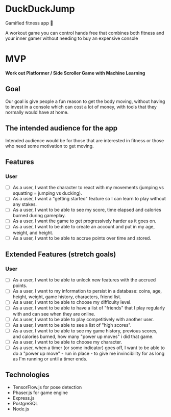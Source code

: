 # DuckDuckJump
Gamified fitness app 🦆 

A workout game you can control hands free that combines both fitness and your inner gamer without needing to buy an expensive console

# MVP

**Work out Platformer / Side Scroller Game with Machine Learning**

## Goal

Our goal is give people a fun reason to get the body moving, without having to invest in a console which can cost a lot of money, with tools that they normally would have at home. 


## The intended audience for the app
Intended audience would be for those that are interested in fitness or those who need some motivation to get moving.



## Features
### User
- [ ] As a user, I want the character to react with my movements (jumping vs squatting = jumping vs ducking).
- [ ] As a user, I want a "getting started" feature so I can learn to play without any stakes.
- [ ] As a user, I want to be able to see my score, time elapsed and calories burned during gameplay.
- [ ] As a user, I want the game to get progressively harder as it goes on.
- [ ] As a user, I want to be able to create an account and put in my age, weight, and height.
- [ ] As a user, I want to be able to accrue points over time and stored.

## Extended Features (stretch goals)
### User
- [ ] As a user, I want to be able to unlock new features with the accrued points.
- [ ] As a user, I want to my information to persist in a database: coins, age, height, weight, game history, characters, friend list.
- [ ] As a user, I want to be able to choose my difficulty level.
- [ ] As a user, I want to be able to have a list of "friends" that I play regularly with and can see when they are online.
- [ ] As a user, I want to be able to play competitively with another user.
- [ ] As a user, I want to be able to see a list of "high scores".
- [ ] As a user, I want to be able to see my game history, previous scores, and calories burned, how many "power up moves" i did that game.
- [ ] As a user, I want to be able to choose my character.
- [ ] As a user, when a timer (or some indicator) goes off, I want to be able to do a "power up move" - run in place - to give me invincibility for as long as I'm running or until a timer ends.

## Technologies
  * TensorFlow.js for pose detection
  * Phaser.js for game engine
  * Express.js
  * PostgreSQL
  * Node.js


